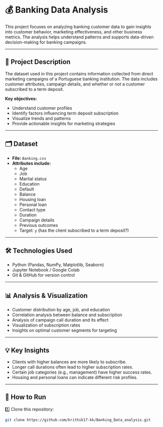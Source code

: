 # 💰 Banking Data Analysis

This project focuses on analyzing banking customer data to gain insights into customer behavior, marketing effectiveness, and other business metrics. The analysis helps understand patterns and supports data-driven decision-making for banking campaigns.

---

## 📄 Project Description

The dataset used in this project contains information collected from direct marketing campaigns of a Portuguese banking institution. The data includes customer attributes, campaign details, and whether or not a customer subscribed to a term deposit.

**Key objectives:**
- Understand customer profiles
- Identify factors influencing term deposit subscription
- Visualize trends and patterns
- Provide actionable insights for marketing strategies

---

## 🗂️ Dataset

- **File:** `Banking.csv`
- **Attributes include:**
  - Age
  - Job
  - Marital status
  - Education
  - Default
  - Balance
  - Housing loan
  - Personal loan
  - Contact type
  - Duration
  - Campaign details
  - Previous outcomes
  - Target: `y` (has the client subscribed to a term deposit?)

---

## 🛠️ Technologies Used

- Python (Pandas, NumPy, Matplotlib, Seaborn)
- Jupyter Notebook / Google Colab
- Git & GitHub for version control

---

## 📊 Analysis & Visualization

- Customer distribution by age, job, and education
- Correlation analysis between balance and subscription
- Analysis of campaign call duration and its effect
- Visualization of subscription rates
- Insights on optimal customer segments for targeting

---

## 💡 Key Insights

- Clients with higher balances are more likely to subscribe.
- Longer call durations often lead to higher subscription rates.
- Certain job categories (e.g., management) have higher success rates.
- Housing and personal loans can indicate different risk profiles.

---

## 🚀 How to Run

1️⃣ Clone this repository:
```bash
git clone https://github.com/krithik17-kk/Banking_Data_analysis.git
